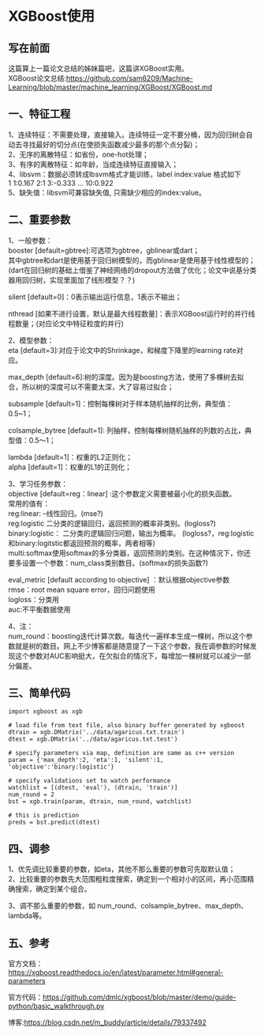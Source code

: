 # XGBoost使用
## 写在前面
这篇算上一篇论文总结的姊妹篇吧，这篇讲XGBoost实用。  
XGBoost论文总结:https://github.com/sam6209/Machine-Learning/blob/master/machine_learning/XGBoost/XGBoost.md

## 一、特征工程
1、连续特征：不需要处理，直接输入。连续特征一定不要分桶，因为回归树会自动去寻找最好的切分点(在使损失函数减少最多的那个点分裂)；  
2、无序的离散特征：如省份，one-hot处理；  
3、有序的离散特征：如年龄，当成连续特征直接输入；  
4、libsvm：数据必须转成lbsvm格式才能训练，label index:value 格式如下    
1 1:0.167 2:1 3:-0.333 … 10:0.922   
5、缺失值：libsvm可兼容缺失值, 只需缺少相应的index:value。

## 二、重要参数
1、一般参数：  
booster [default=gbtree]:可选项为gbtree，gblinear或dart；  
其中gbtree和dart是使用基于回归树模型的，而gblinear是使用基于线性模型的；(dart在回归树的基础上借鉴了神经网络的dropout方法做了优化；论文中说基分类器用回归树，实现里面加了线形模型？？)  

silent [default=0]：0表示输出运行信息，1表示不输出；  

nthread [如果不进行设置，默认是最大线程数量]：表示XGBoost运行时的并行线程数量；(对应论文中特征粒度的并行)  

2、模型参数：  
eta [default=3]:对应于论文中的Shrinkage，和梯度下降里的learning rate对应。  

max_depth [default=6]:树的深度。因为是boosting方法，使用了多棵树去拟合，所以树的深度可以不需要太深，大了容易过拟合；  

subsample [default=1]：控制每棵树对于样本随机抽样的比例，典型值：0.5~1；  

colsample_bytree [default=1]: 列抽样，控制每棵树随机抽样的列数的占比，典型值：0.5～1；  

lambda [default=1]：权重的L2正则化；  
alpha [default=1]：权重的L1的正则化；  

3、学习任务参数：  
objective [default=reg：linear] :这个参数定义需要被最小化的损失函数。  
常用的值有：  
reg:linear: –线性回归。(mse?)   
reg:logistic 二分类的逻辑回归，返回预测的概率非类别。(logloss?)   
binary:logistic： 二分类的逻辑回归问题，输出为概率。 (logloss?，reg:logistic和binary:logitstic都返回预测的概率，两者相等)  
multi:softmax使用softmax的多分类器，返回预测的类别。在这种情况下，你还要多设置一个参数：num_class类别数目。(softmax的损失函数?) 

eval_metric [default according to objective] ：默认根据objective参数  
rmse：root mean square error，回归问题使用   
logloss：分类用  
auc:不平衡数据使用

4、注：  
num_round：boosting迭代计算次数。每迭代一遍样本生成一棵树，所以这个参数就是树的数目。网上不少博客都是随意提了一下这个参数，我在调参数的时候发现这个参数对AUC影响挺大，在欠拟合的情况下，每增加一棵树就可以减少一部分偏差。   
 
## 三、简单代码
```
import xgboost as xgb

# load file from text file, also binary buffer generated by xgboost
dtrain = xgb.DMatrix('../data/agaricus.txt.train')
dtest = xgb.DMatrix('../data/agaricus.txt.test')

# specify parameters via map, definition are same as c++ version
param = {'max_depth':2, 'eta':1, 'silent':1, 'objective':'binary:logistic'}

# specify validations set to watch performance
watchlist = [(dtest, 'eval'), (dtrain, 'train')]
num_round = 2
bst = xgb.train(param, dtrain, num_round, watchlist)

# this is prediction
preds = bst.predict(dtest)
```

## 四、调参 
1、优先调比较重要的参数，如eta，其他不那么重要的参数可先取默认值；  
2、比较重要的参数先大范围粗粒度搜索，确定到一个相对小的区间，再小范围精确搜索，确定到某个组合。  

3、调不那么重要的参数，如 num_round、colsample_bytree、max_depth、lambda等。

## 五、参考
官方文档：https://xgboost.readthedocs.io/en/latest/parameter.html#general-parameters  

官方代码：https://github.com/dmlc/xgboost/blob/master/demo/guide-python/basic_walkthrough.py   

博客:https://blog.csdn.net/m_buddy/article/details/79337492   




